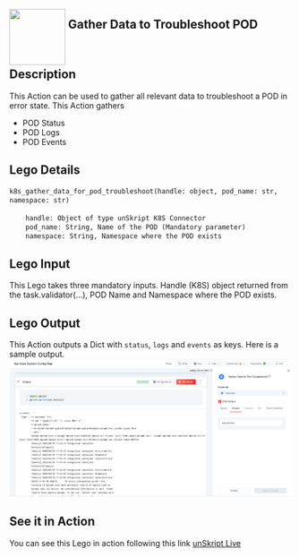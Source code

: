 [<img align="left" src="https://unskript.com/assets/favicon.png" width="100" height="100" style="padding-right: 5px">](https://unskript.com/assets/favicon.png) 
<h2>Gather Data to Troubleshoot POD</h2>

<br>

## Description
This Action can be used to gather all relevant data to troubleshoot a POD in error state.
This Action gathers 
* POD Status
* POD Logs
* POD Events 

## Lego Details

    k8s_gather_data_for_pod_troubleshoot(handle: object, pod_name: str, namespace: str)

        handle: Object of type unSkript K8S Connector
        pod_name: String, Name of the POD (Mandatory parameter)
        namespace: String, Namespace where the POD exists

## Lego Input
This Lego takes three mandatory inputs. Handle (K8S) object returned from the task.validator(...),
POD Name and Namespace where the POD exists. 

## Lego Output
This Action outputs a Dict with `status`, `logs` and `events` as keys. Here is a sample output.
<img src="./1.png">


## See it in Action

You can see this Lego in action following this link [unSkript Live](https://us.app.unskript.io)